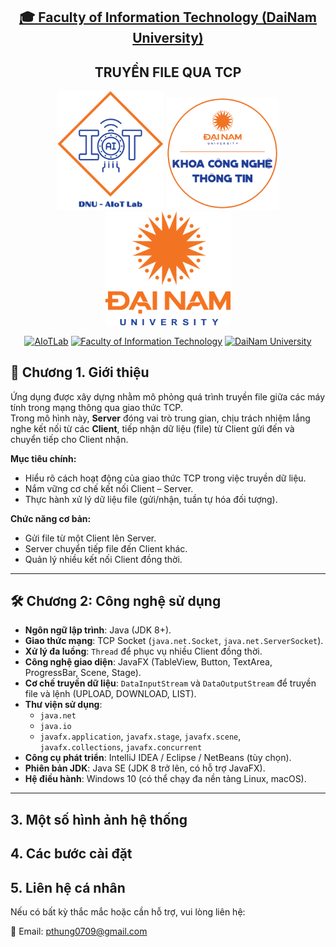 <h2 align="center">
    <a href="https://dainam.edu.vn/vi/khoa-cong-nghe-thong-tin">
    🎓 Faculty of Information Technology (DaiNam University)
    </a>
</h2>
<h2 align="center">
   TRUYỀN FILE QUA TCP
</h2>
<div align="center">
    <p align="center">
        <img src="docs/aiotlab_logo.png" alt="AIoTLab Logo" width="170"/>
        <img src="docs/fitdnu_logo.png" alt="AIoTLab Logo" width="180"/>
        <img src="docs/dnu_logo.png" alt="DaiNam University Logo" width="200"/>
    </p>

[![AIoTLab](https://img.shields.io/badge/AIoTLab-green?style=for-the-badge)](https://www.facebook.com/DNUAIoTLab)
[![Faculty of Information Technology](https://img.shields.io/badge/Faculty%20of%20Information%20Technology-blue?style=for-the-badge)](https://dainam.edu.vn/vi/khoa-cong-nghe-thong-tin)
[![DaiNam University](https://img.shields.io/badge/DaiNam%20University-orange?style=for-the-badge)](https://dainam.edu.vn)

</div>


## 📖 Chương 1. Giới thiệu
Ứng dụng được xây dựng nhằm mô phỏng quá trình truyền file giữa các máy tính trong mạng thông qua giao thức TCP.  
Trong mô hình này, **Server** đóng vai trò trung gian, chịu trách nhiệm lắng nghe kết nối từ các **Client**, tiếp nhận dữ liệu (file) từ Client gửi đến và chuyển tiếp cho Client nhận.  

**Mục tiêu chính:**  
- Hiểu rõ cách hoạt động của giao thức TCP trong việc truyền dữ liệu.  
- Nắm vững cơ chế kết nối Client – Server.  
- Thực hành xử lý dữ liệu file (gửi/nhận, tuần tự hóa đối tượng).  

**Chức năng cơ bản:**  
- Gửi file từ một Client lên Server.  
- Server chuyển tiếp file đến Client khác.  
- Quản lý nhiều kết nối Client đồng thời.  

---

## 🛠️ Chương 2: Công nghệ sử dụng  

- **Ngôn ngữ lập trình**: Java (JDK 8+).  
- **Giao thức mạng**: TCP Socket (`java.net.Socket`, `java.net.ServerSocket`).  
- **Xử lý đa luồng**: `Thread` để phục vụ nhiều Client đồng thời.  
- **Công nghệ giao diện**: JavaFX (TableView, Button, TextArea, ProgressBar, Scene, Stage).  
- **Cơ chế truyền dữ liệu**: `DataInputStream` và `DataOutputStream` để truyền file và lệnh (UPLOAD, DOWNLOAD, LIST).  
- **Thư viện sử dụng**:  
  - `java.net`  
  - `java.io`  
  - `javafx.application`, `javafx.stage`, `javafx.scene`, `javafx.collections`, `javafx.concurrent`  
- **Công cụ phát triển**: IntelliJ IDEA / Eclipse / NetBeans (tùy chọn).  
- **Phiên bản JDK**: Java SE (JDK 8 trở lên, có hỗ trợ JavaFX).  
- **Hệ điều hành**: Windows 10 (có thể chạy đa nền tảng Linux, macOS).  

---

## 3. Một số hình ảnh hệ thống
## 4. Các bước cài đặt

## 5. Liên hệ cá nhân
Nếu có bất kỳ thắc mắc hoặc cần hỗ trợ, vui lòng liên hệ:

📧 Email: pthung0709@gmail.com


